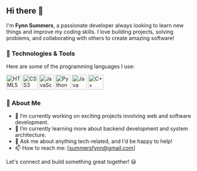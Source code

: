 ## Hi there 👋

I'm **Fynn Summers**, a passionate developer always looking to learn new things and improve my coding skills. I love building projects, solving problems, and collaborating with others to create amazing software!

### 🔧 Technologies & Tools

Here are some of the programming languages I use:

<p align="left">
  <img src="https://cdn.jsdelivr.net/gh/devicons/devicon/icons/html5/html5-original.svg" alt="HTML5" width="40" height="40"/>
  <img src="https://cdn.jsdelivr.net/gh/devicons/devicon/icons/css3/css3-original.svg" alt="CSS3" width="40" height="40"/>
  <img src="https://cdn.jsdelivr.net/gh/devicons/devicon/icons/javascript/javascript-original.svg" alt="JavaScript" width="40" height="40"/>
  <img src="https://cdn.jsdelivr.net/gh/devicons/devicon/icons/python/python-original.svg" alt="Python" width="40" height="40"/>
  <img src="https://cdn.jsdelivr.net/gh/devicons/devicon/icons/java/java-original.svg" alt="Java" width="40" height="40"/>
  <img src="https://cdn.jsdelivr.net/gh/devicons/devicon/icons/cplusplus/cplusplus-original.svg" alt="C++" width="40" height="40"/>
</p>

### 🚀 About Me
- 🔭 I’m currently working on exciting projects involving web and software development.
- 🌱 I’m currently learning more about backend development and system architecture.
- 💬 Ask me about anything tech-related, and I'd be happy to help!
- 📫 How to reach me: [summersfynn@gmail.com]

Let's connect and build something great together! 😃
